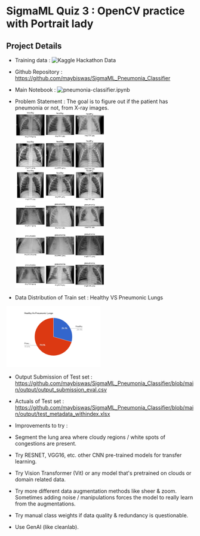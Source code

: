 SigmaML Quiz 3 : OpenCV practice with Portrait lady
===================================================

Project Details
---------------

* Training data : ![Kaggle Hackathon Data](https://www.kaggle.com/competitions/123-of-ai-presents-pneumonia-detection-from-xray)
* Github Repository : https://github.com/maybiswas/SigmaML_Pneumonia_Classifier
* Main Notebook : ![pneumonia-classifier.ipynb](https://github.com/maybiswas/SigmaML_Pneumonia_Classifier/blob/main/pneumonia-classifier.ipynb)

* Problem Statement : The goal is to figure out if the patient has pneumonia or not, from X-ray images.
  <img src="https://github.com/maybiswas/SigmaML_Pneumonia_Classifier/blob/main/input/Healthy_Lungs.png" width=50% height=50%>
  <img src="https://github.com/maybiswas/SigmaML_Pneumonia_Classifier/blob/main/input/Pneumonic_Lungs.png" width=50% height=50%>

* Data Distribution of Train set : Healthy VS Pneumonic Lungs
 <img src="https://github.com/maybiswas/SigmaML_Pneumonia_Classifier/blob/main/input/pie-chart.png" width=50% height=50%>

* Output Submission of Test set : https://github.com/maybiswas/SigmaML_Pneumonia_Classifier/blob/main/output/output_submission_eval.csv
* Actuals of Test set : https://github.com/maybiswas/SigmaML_Pneumonia_Classifier/blob/main/output/test_metadata_withindex.xlsx

* Improvements to try :
*   Segment the lung area where cloudy regions / white spots of congestions are present.
*   Try RESNET, VGG16, etc. other CNN pre-trained models for transfer learning.
*   Try Vision Transformer (Vit) or any model that's pretrained on clouds or domain related data.
*   Try more different data augmentation methods like sheer & zoom. Sometimes adding noise / manipulations forces the model to really learn from the augmentations.
*   Try manual class weights if data quality & redundancy is questionable.
*   Use GenAI (like cleanlab).
